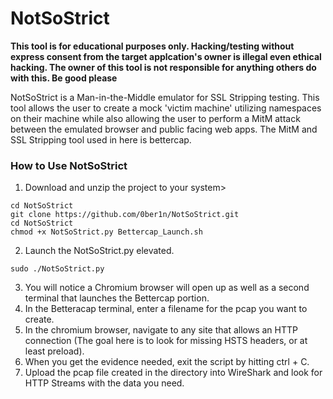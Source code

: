 # NotSoStrict

**This tool is for educational purposes only. Hacking/testing without express consent from the target applcation's owner is illegal even ethical hacking. The owner of this tool is not responsible for anything others do with this. Be good please**

NotSoStrict is a Man-in-the-Middle emulator for SSL Stripping testing. This tool allows the user to create a mock 'victim machine' utilizing namespaces on their machine while also allowing the user to perform a MitM attack between the emulated browser and public facing web apps. The MitM and SSL Stripping tool used in here is bettercap.

### How to Use NotSoStrict
1. Download and unzip the project to your system>
```
cd NotSoStrict
git clone https://github.com/0ber1n/NotSoStrict.git
cd NotSoStrict
chmod +x NotSoStrict.py Bettercap_Launch.sh
```
2. Launch the NotSoStrict.py elevated.
```
sudo ./NotSoStrict.py
```
3. You will notice a Chromium browser will open up as well as a second terminal that launches the Bettercap portion.
4. In the Betteracap terminal, enter a filename for the pcap you want to create.
5. In the chromium browser, navigate to any site that allows an HTTP connection (The goal here is to look for missing HSTS headers, or at least preload).
6. When you get the evidence needed, exit the script by hitting ctrl + C.
7. Upload the pcap file created in the directory into WireShark and look for HTTP Streams with the data you need.
